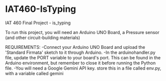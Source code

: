 # IAT460-IsTyping
IAT 460 Final Project - is_typing

To run this project, you will need an Arduino UNO Board, a Pressure sensor (and other circuit-building materials)

REQUIREMENTS:
-Connect your Arduino UNO Board and upload the 'Standard Firmata' sketch to it through Arduino.
-In the arduinohandler.py file, update the PORT variable to your board's port. This can be found in the Arduino environment, but remember to close it before running the Python file.
-You will need a Google Gemini API key. store this in a file called env.py, with a variable called gemini
